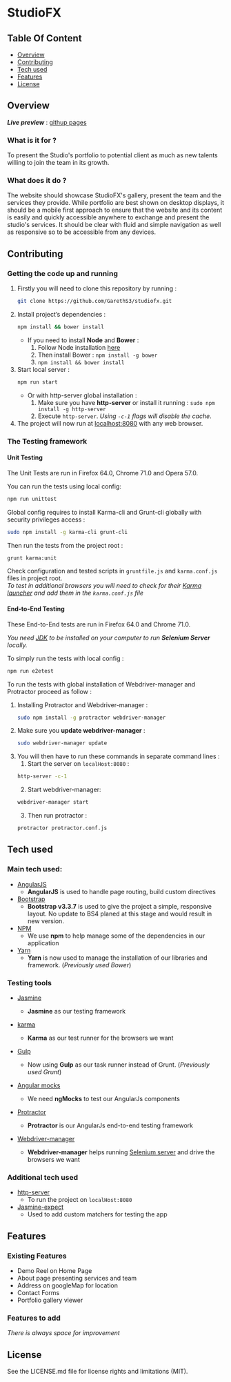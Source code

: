 # StudioFX

## Table Of Content

- [Overview](#overview)
- [Contributing](#contributing)
- [Tech used](#tech-used)
- [Features](#features)
- [License](#license)

## Overview

**_Live preview_** :
[githup pages](https://gareths3.github.io/studiofx/)  

### What is it for ?

To present the Studio's portfolio to potential client as much as new talents willing to join the team in its growth.

### What does it do ?

The website should showcase StudioFX's gallery, present the team and the services they provide.
While portfolio are best shown on desktop displays, it should be a mobile first approach to ensure that the website and its content is easily and quickly accessible anywhere to exchange and present the studio's services.
It should be clear with fluid and simple navigation as well as responsive so to be accessible from any devices.

## Contributing

### Getting the code up and running

1. Firstly you will need to clone this repository by running :
   ```bash
   git clone https://github.com/GarethS3/studiofx.git
   ```
2. Install project’s dependencies :
   ```bash
   npm install && bower install
   ```
   - If you need to install **Node** and **Bower** :
      1. Follow Node installation [here](https://nodejs.org/en/)
      2. Then install Bower : `npm install -g bower`
      3. `npm install && bower install`
3. Start local server :
   ```bash
   npm run start
   ```
   -  Or with http-server global installation :
      1. Make sure you have **http-server** or install it running : `sudo npm install -g http-server`
      2. Execute `http-server`. _Using ` -c-1 ` flags will disable the cache_.
4. The project will now run at [localhost:8080](http://127.0.0.1:8080) with any web browser.

### The Testing framework

#### Unit Testing

The Unit Tests are run in Firefox 64.0, Chrome 71.0 and Opera 57.0.

You can run the tests using local config:
```bash
npm run unittest
```
Global config requires to install Karma-cli and Grunt-cli globally with security privileges access :
```bash
sudo npm install -g karma-cli grunt-cli
```
Then run the tests from the project root : 
```bash
grunt karma:unit
```

Check configuration and tested scripts in `gruntfile.js` and `karma.conf.js` files in project root.  
_To test in additional browsers you will need to check for their [Karma launcher](https://npmjs.org/browse/keyword/karma-launcher) and add them in the ` karma.conf.js ` file_


#### End-to-End Testing

These End-to-End tests are run in Firefox 64.0 and Chrome 71.0.

_You need [JDK](http://www.oracle.com/technetwork/java/javase/downloads/index.html) to be installed on your computer to run **Selenium Server** locally._

To simply run the tests with local config :
```bash
npm run e2etest
```
To run the tests with global installation of Webdriver-manager and Protractor proceed as follow :
1. Installing Protractor and Webdriver-manager :
   ```bash
   sudo npm install -g protractor webdriver-manager
   ```
2. Make sure you **update webdriver-manager** :
   ```bash
   sudo webdriver-manager update
   ```
3. You will then have to run these commands in separate command lines :
   1. Start the server on `localHost:8080` :
   ```bash
   http-server -c-1
   ```
   2. Start webdriver-manager:
   ```bash
   webdriver-manager start
   ```
   3. Then run protractor :
   ```bash
   protractor protractor.conf.js
   ```

## Tech used

### Main tech used:

- [AngularJS](https://angularjs.org/)
	- **AngularJS** is used to handle page routing, build custom directives
- [Bootstrap](http://getbootstrap.com/)
	- **Bootstrap v3.3.7** is used to give the project a simple, responsive layout. No update to BS4 planed at this stage and would result in new version.
- [NPM](https://www.npmjs.com/)
	- We use **npm** to help manage some of the dependencies in our application
- [Yarn](https://yarnpkg.com/en/)
	- **Yarn** is now used to manage the installation of our libraries and framework. (_Previously used Bower_)
 
### Testing tools

- [Jasmine](https://jasmine.github.io/)
	- **Jasmine** as our testing framework
- [karma](https://karma-runner.github.io/2.0/index.html)
	- **Karma** as our test runner for the browsers we want
- [Gulp](https://gulpjs.com/)
	- Now using **Gulp** as our task runner instead of Grunt. (_Previously used Grunt_)
- [Angular mocks](https://docs.angularjs.org/api/ngMock)
	- We need **ngMocks** to test our AngularJs components

- [Protractor](https://www.protractortest.org/#/)
	- **Protractor** is our AngularJs end-to-end testing framework
- [Webdriver-manager](https://www.protractortest.org/#/server-setup)
	- **Webdriver-manager** helps running [Selenium server](https://www.seleniumhq.org/) and drive the browsers we want

### Additional tech used

- [http-server](https://www.npmjs.com/package/http-server)
  - To run the project on ` localHost:8080 `
- [Jasmine-expect](https://www.npmjs.com/package/jasmine-expect)
  - Used to add custom matchers for testing the app


## Features

### Existing Features

- Demo Reel on Home Page
- About page presenting services and team
- Address on googleMap for location
- Contact Forms
- Portfolio gallery viewer

### Features to add

_There is always space for improvement_

## License

See the LICENSE.md file for license rights and limitations (MIT).
